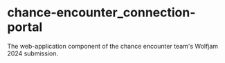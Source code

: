 # chance-encounter_connection-portal
The web-application component of the chance encounter team's Wolfjam 2024 submission.
